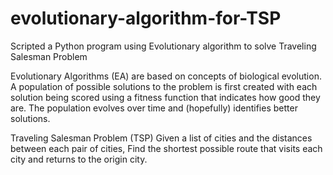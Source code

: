 # evolutionary-algorithm-for-TSP
Scripted a Python program using Evolutionary algorithm to solve Traveling Salesman Problem

Evolutionary Algorithms (EA) are based on concepts of biological evolution. A population of possible solutions to the problem is first created with each solution being scored using a fitness function that indicates how good they are. The population evolves over time and (hopefully) identifies better solutions.

Traveling Salesman Problem (TSP)
Given a list of cities and the distances between each pair of cities, Find the shortest possible route that visits each city and returns to the origin city.
